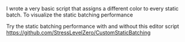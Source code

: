 I wrote a very basic script that assigns a different color to every static batch. To visualize the static batching performance

Try the static batching performance with and without this editor script https://github.com/StressLevelZero/CustomStaticBatching
